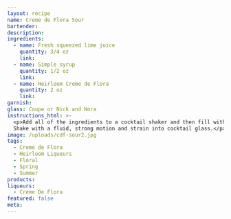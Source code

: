 ```yaml
---
layout: recipe
name: Creme de Flora Sour
bartender:
description:
ingredients:
  - name: Fresh squeezed lime juice
    quantity: 3/4 oz
    link:
  - name: Simple syrup
    quantity: 1/2 oz
    link:
  - name: Heirloom Creme de Flora
    quantity: 2 oz
    link:
garnish:
glass: Coupe or Nick and Nora
instructions_html: >-
  <p>Add all of the ingredients to a cocktail shaker and then fill with ice.
  Shake with a fluid, strong motion and strain into cocktail glass.</p>
image: /uploads/cdf-sour2.jpg
tags:
  - Creme de Flora
  - Heirloom Liqueurs
  - Floral
  - Spring
  - Summer
products:
liqueurs:
  - Creme De Flora
featured: false
meta:
---
```


